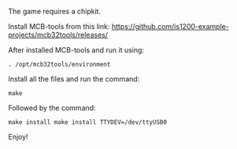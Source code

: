 The game requires a chipkit. <br>

Install MCB-tools from this link: https://github.com/is1200-example-projects/mcb32tools/releases/ <br>

After installed MCB-tools and run it using: 
```
. /opt/mcb32tools/environment 
```

Install all the files and run the command: 
```
make
```
Followed by the command: 
```
make install make install TTYDEV=/dev/ttyUSB0
```

Enjoy!



